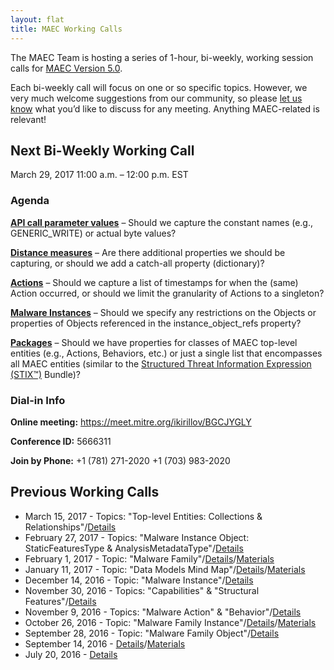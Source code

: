 ```yaml
---
layout: flat
title: MAEC Working Calls
---
```


The MAEC Team is hosting a series of 1-hour, bi-weekly, working session calls for [MAEC Version 5.0](http://maecproject.github.io/documentation/roadmap/). 

Each bi-weekly call will focus on one or so specific topics. However, we very much welcome suggestions from our community, so please [let us know](maec@mitre.org) what you’d like to discuss for any meeting. Anything MAEC-related is relevant! 

## Next Bi-Weekly Working Call

March 29, 2017
11:00 a.m. – 12:00 p.m. EST

### Agenda

**[API call parameter values](https://docs.google.com/document/d/1cnjjZAPHITFjo_8xGVBo1mX9Qvo7pN-YJ4pRZwdsuL0/edit#heading=h.bgw48ww0jje1)** – Should we capture the constant names (e.g., GENERIC_WRITE) or actual byte values?

**[Distance measures](https://docs.google.com/document/d/1cnjjZAPHITFjo_8xGVBo1mX9Qvo7pN-YJ4pRZwdsuL0/edit#heading=h.e9yw7k904di4)** – Are there additional properties we should be capturing, or should we add a catch-all property (dictionary)?

**[Actions](https://docs.google.com/document/d/1cnjjZAPHITFjo_8xGVBo1mX9Qvo7pN-YJ4pRZwdsuL0/edit#heading=h.yn04yetlim3i)** – Should we capture a list of timestamps for when the (same) Action occurred, or should we limit the granularity of Actions to a singleton?

**[Malware Instances](https://docs.google.com/document/d/1cnjjZAPHITFjo_8xGVBo1mX9Qvo7pN-YJ4pRZwdsuL0/edit#heading=h.5ob769orcztq)** – Should we specify any restrictions on the Objects or properties of Objects referenced in the instance_object_refs property?

**[Packages](https://docs.google.com/document/d/1cnjjZAPHITFjo_8xGVBo1mX9Qvo7pN-YJ4pRZwdsuL0/edit#heading=h.efuhzu24o2t3)** – Should we have properties for classes of MAEC top-level entities (e.g., Actions, Behaviors, etc.) or just a single list that encompasses all MAEC entities (similar to the [Structured Threat Information Expression (STIX™)](https://oasis-open.github.io/cti-documentation/stix/about) Bundle)?

    
### Dial-in Info

**Online meeting:**  https://meet.mitre.org/ikirillov/BGCJYGLY 

**Conference ID:**   5666311              

**Join by Phone:** 
+1 (781) 271-2020 
+1 (703) 983-2020 
 
## Previous Working Calls
* March 15, 2017 - Topics: "Top-level Entities: Collections & Relationships"/[Details](http://making-security-measurable.1364806.n2.nabble.com/MAEC-March-15-Working-Call-Agenda-tc7589496.html)
* February 27, 2017 - Topics: "Malware Instance Object: StaticFeaturesType & AnalysisMetadataType"/[Details](http://making-security-measurable.1364806.n2.nabble.com/MAEC-February-22nd-Working-Call-Agenda-tc7589493.html)
* February 1, 2017 - Topic: "Malware Family"/[Details](http://making-security-measurable.1364806.n2.nabble.com/MAEC-February-1st-Working-Call-Agenda-tc7589491.html)/[Materials](https://docs.google.com/document/d/1cnjjZAPHITFjo_8xGVBo1mX9Qvo7pN-YJ4pRZwdsuL0/edit#heading=h.t34bpqvzayl8)
* January 11, 2017 - Topic: "Data Models Mind Map"/[Details](http://making-security-measurable.1364806.n2.nabble.com/MAEC-January-11-Working-Call-Agenda-tc7589487.html)/[Materials](https://docs.google.com/document/d/1cnjjZAPHITFjo_8xGVBo1mX9Qvo7pN-YJ4pRZwdsuL0/edit#heading=h.5ob769orcztq)
* December 14, 2016 - Topic: "Malware Instance"/[Details](http://making-security-measurable.1364806.n2.nabble.com/MAEC-December-14-Working-Session-Agenda-tc7589477.html)
* November 30, 2016 - Topics: "Capabilities" & "Structural Features"/[Details](http://making-security-measurable.1364806.n2.nabble.com/MAEC-November-30-Working-Call-Agenda-tc7589470.html)
* November 9, 2016 - Topics: "Malware Action" & "Behavior"/[Details](http://stixproject.tumblr.com/post/152866156897/maec-50-working-call-on-november-9-to-focus-on)
* October 26, 2016 - Topic: "Malware Family Instance"/[Details](http://stixproject.tumblr.com/post/152250179367/maec-50-working-call-on-october-26-to-focus-on)/[Materials](http://making-security-measurable.1364806.n2.nabble.com/MAEC-MAEC-5-0-JSON-Examples-tc7589463.html)
* September 28, 2016 - Topic: "Malware Family Object"/[Details](http://stixproject.tumblr.com/post/150968749062/maec-50-working-call-on-september-28-to-focus-on)
* September 14, 2016 - [Details](http://stixproject.tumblr.com/post/150092860697/call-details-final-agenda-for-2nd-maec-50)/[Materials](http://making-security-measurable.1364806.n2.nabble.com/Re-MAEC-MAEC-5-0-Working-Session-td7589436.html#a7589449)
* July 20, 2016 - [Details](http://stixproject.tumblr.com/post/147458851807/call-details-final-agenda-for-maec-50-working)

